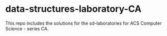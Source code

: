 # data-structures-laboratory-CA
This repo includes the solutions for the sd-laboratories for ACS Computer Science - series CA.
